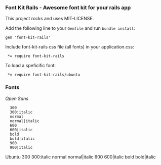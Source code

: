 ### Font Kit Rails - Awesome font kit for your rails app

This project rocks and uses MIT-LICENSE.

Add the following line to your `Gemfile` and run `bundle install`:

```
gem 'font-kit-rails'
```

Include font-kit-rails css file (all fonts) in your application.css:

```
 *= require font-kit-rails
```

To load a speficific font:

```
 *= require font-kit-rails/ubuntu
```

### Fonts

*Open Sans*
```
  300
  300:italic
  normal
  normal|italic
  600
  600|italic
  bold
  bold|italic
  900
  900|italic
```

Ubuntu
  300
  300:italic
  normal
  normal|italic
  600
  600|italic
  bold
  bold|italic